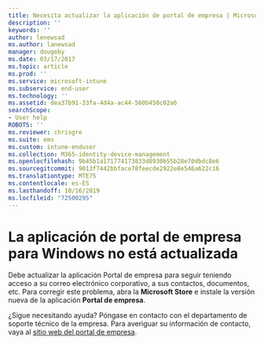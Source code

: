 ```yaml
---
title: Necesita actualizar la aplicación de portal de empresa | Microsoft Docs
description: ''
keywords: ''
author: lenewsad
ms.author: lanewsad
manager: dougeby
ms.date: 03/17/2017
ms.topic: article
ms.prod: ''
ms.service: microsoft-intune
ms.subservice: end-user
ms.technology: ''
ms.assetid: dea37b91-33fa-4d4a-ac44-560b450c02a6
searchScope:
- User help
ROBOTS: ''
ms.reviewer: chrisgre
ms.suite: ems
ms.custom: intune-enduser
ms.collection: M365-identity-device-management
ms.openlocfilehash: 9b45b1a171774173833d8930b55b28e70dbdc8e6
ms.sourcegitcommit: 9013f7442bbface78feecde2922e8e546a622c16
ms.translationtype: MTE75
ms.contentlocale: es-ES
ms.lasthandoff: 10/16/2019
ms.locfileid: "72500295"
---
```

# <a name="your-company-portal-app-for-windows-is-out-of-date"></a>La aplicación de portal de empresa para Windows no está actualizada

Debe actualizar la aplicación Portal de empresa para seguir teniendo acceso a su correo electrónico corporativo, a sus contactos, documentos, etc. Para corregir este problema, abra la **Microsoft Store** e instale la versión nueva de la aplicación **Portal de empresa**.

¿Sigue necesitando ayuda? Póngase en contacto con el departamento de soporte técnico de la empresa. Para averiguar su información de contacto, vaya al [sitio web del portal de empresa](https://go.microsoft.com/fwlink/?linkid=2010980).
